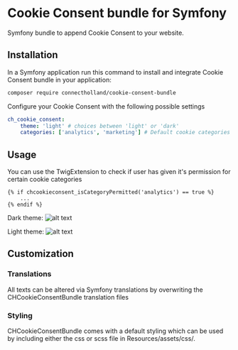 # Cookie Consent bundle for Symfony
Symfony bundle to append Cookie Consent to your website.

## Installation
In a Symfony application run this command to install and integrate Cookie Consent bundle in your application:
```bash
composer require connectholland/cookie-consent-bundle
```

Configure your Cookie Consent with the following possible settings
```yaml
ch_cookie_consent:
    theme: 'light' # choices between 'light' or 'dark'
    categories: ['analytics', 'marketing'] # Default cookie categories
```
## Usage
You can use the TwigExtension to check if user has given it's permission for certain cookie categories
```twig
{% if chcookieconsent_isCategoryPermitted('analytics') == true %}
    ...
{% endif %}
```

Dark theme:
![alt text](https://raw.githubusercontent.com/connectholland/cookie-consent-bundle/master/doc/dark_theme.png)

Light theme:
![alt text](https://raw.githubusercontent.com/connectholland/cookie-consent-bundle/master/doc/light_theme.png)

## Customization
### Translations
All texts can be altered via Symfony translations by overwriting the CHCookieConsentBundle translation files

### Styling
CHCookieConsentBundle comes with a default styling which can be used by including either the css or scss file in Resources/assets/css/.
